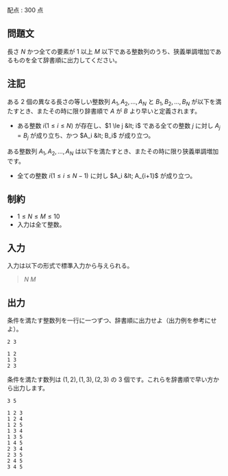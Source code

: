 配点 : $300$ 点

## 問題文

長さ $N$ かつ全ての要素が $1$ 以上 $M$ 以下である整数列のうち、狭義単調増加であるものを全て辞書順に出力してください。

## 注記

ある $2$ 個の異なる長さの等しい整数列 $A_1,A_2,\dots,A_N$ と $B_1,B_2,\dots,B_N$ が以下を満たすとき、またその時に限り辞書順で $A$ が $B$ より早いと定義されます。

- ある整数 $i(1 \le i \le N)$ が存在し、$1 \le j &lt; i$ である全ての整数 $j$ に対し $A_j=B_j$ が成り立ち、かつ $A_i &lt; B_i$ が成り立つ。

ある整数列 $A_1,A_2,\dots,A_N$ は以下を満たすとき、またその時に限り狭義単調増加です。

- 全ての整数 $i(1 \le i \le N-1)$ に対し $A_i &lt; A_{i+1}$ が成り立つ。

## 制約

- $1 \le N \le M \le 10$
- 入力は全て整数。

## 入力

入力は以下の形式で標準入力から与えられる。

> $N$ $M$

## 出力

条件を満たす整数列を一行に一つずつ、辞書順に出力せよ（出力例を参考にせよ）。

```input1
2 3
```

```output1
1 2 
1 3 
2 3
```

条件を満たす数列は $(1,2),(1,3),(2,3)$ の $3$ 個です。これらを辞書順で早い方から出力します。

```input2
3 5
```

```output2
1 2 3 
1 2 4 
1 2 5 
1 3 4 
1 3 5 
1 4 5 
2 3 4 
2 3 5 
2 4 5 
3 4 5
```